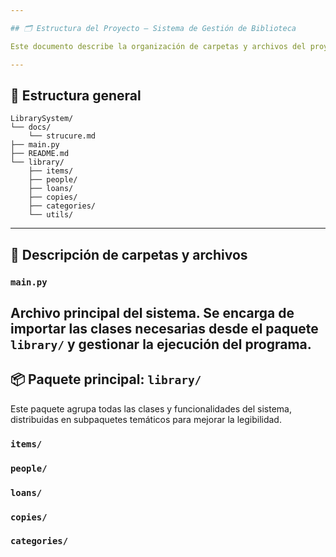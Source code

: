 ```yaml
---

## 🗂️ Estructura del Proyecto – Sistema de Gestión de Biblioteca

Este documento describe la organización de carpetas y archivos del proyecto, con el fin de facilitar su comprensión, mantenimiento y escalabilidad.

---
```


## 📁 Estructura general

```
LibrarySystem/
└── docs/
    └── strucure.md
├── main.py
├── README.md
└── library/
    ├── items/
    ├── people/
    ├── loans/
    ├── copies/
    ├── categories/
    └── utils/
```

---

## 🧩 Descripción de carpetas y archivos

### `main.py`

Archivo principal del sistema. Se encarga de importar las clases necesarias desde el paquete `library/` y gestionar la ejecución del programa.
---

## 📦 Paquete principal: `library/`

Este paquete agrupa todas las clases y funcionalidades del sistema, distribuidas en subpaquetes temáticos para mejorar la legibilidad.

### `items/`

### `people/`

### `loans/`

### `copies/`

### `categories/`
